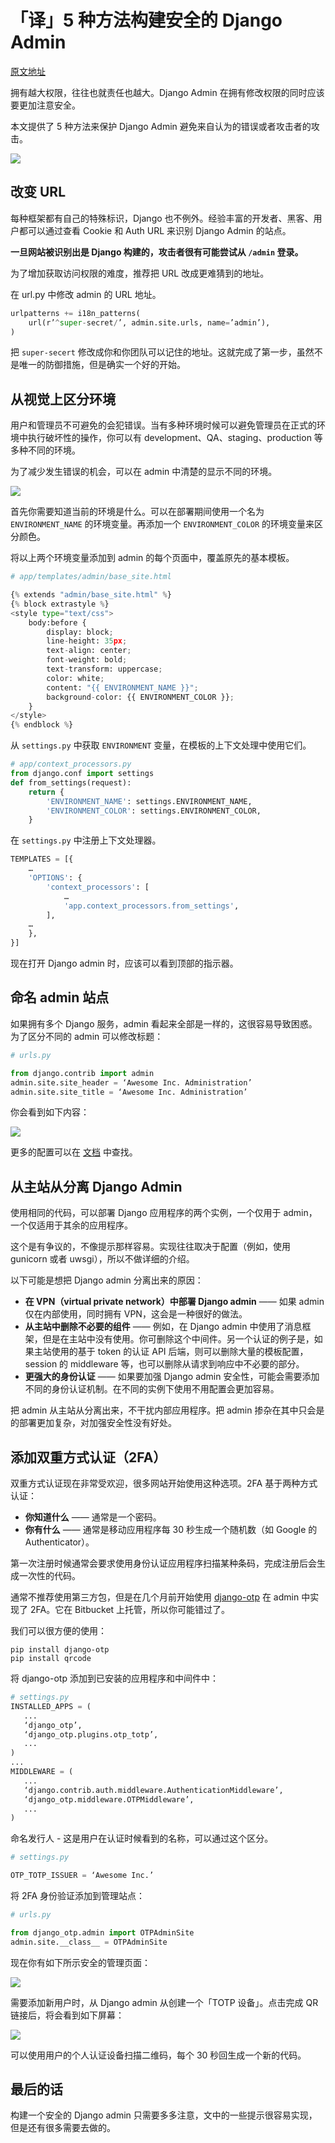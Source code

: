 # 「译」5 种方法构建安全的 Django Admin

[原文地址](https://hackernoon.com/5-ways-to-make-django-admin-safer-eb7753698ac8)

拥有越大权限，往往也就责任也越大。Django Admin 在拥有修改权限的同时应该要更加注意安全。

本文提供了 5 种方法来保护 Django Admin 避免来自认为的错误或者攻击者的攻击。

![](https://static.zhengxiaowai.cc/ipic/2017-06-17-052316.jpg) 

## 改变 URL

每种框架都有自己的特殊标识，Django 也不例外。经验丰富的开发者、黑客、用户都可以通过查看 Cookie 和 Auth URL 来识别 Django Admin 的站点。

**一旦网站被识别出是 Django 构建的，攻击者很有可能尝试从 `/admin` 登录。**

为了增加获取访问权限的难度，推荐把 URL 改成更难猜到的地址。

在 url.py 中修改 admin 的 URL 地址。

```python
urlpatterns += i18n_patterns(
    url(r’^super-secret/’, admin.site.urls, name=’admin’),
)
```

把 `super-secert` 修改成你和你团队可以记住的地址。这就完成了第一步，虽然不是唯一的防御措施，但是确实一个好的开始。

## 从视觉上区分环境

用户和管理员不可避免的会犯错误。当有多种环境时候可以避免管理员在正式的环境中执行破坏性的操作，你可以有 development、QA、staging、production 等多种不同的环境。

为了减少发生错误的机会，可以在 admin 中清楚的显示不同的环境。

![](https://static.zhengxiaowai.cc/ipic/2017-06-17-053859.jpg)

首先你需要知道当前的环境是什么。可以在部署期间使用一个名为 `ENVIRONMENT_NAME` 的环境变量。再添加一个 `ENVIRONMENT_COLOR` 的环境变量来区分颜色。

将以上两个环境变量添加到 admin 的每个页面中，覆盖原先的基本模板。

```python
# app/templates/admin/base_site.html

{% extends "admin/base_site.html" %}
{% block extrastyle %}
<style type="text/css">
    body:before {
        display: block;
        line-height: 35px;
        text-align: center;
        font-weight: bold;
        text-transform: uppercase;
        color: white;
        content: "{{ ENVIRONMENT_NAME }}";
        background-color: {{ ENVIRONMENT_COLOR }};
    }
</style>
{% endblock %}
```

从 `settings.py` 中获取 `ENVIRONMENT` 变量，在模板的上下文处理中使用它们。 

```python
# app/context_processors.py
from django.conf import settings
def from_settings(request):
    return {
        'ENVIRONMENT_NAME': settings.ENVIRONMENT_NAME,
        'ENVIRONMENT_COLOR': settings.ENVIRONMENT_COLOR,
    }
```

在 `settings.py` 中注册上下文处理器。

```python
TEMPLATES = [{
    …
    'OPTIONS': {
        'context_processors': [
            …
            'app.context_processors.from_settings',
        ],
    …
    },
}]
```

现在打开 Django admin 时，应该可以看到顶部的指示器。

## 命名 admin 站点

如果拥有多个 Django 服务，admin 看起来全部是一样的，这很容易导致困惑。为了区分不同的 admin 可以修改标题：

```python
# urls.py

from django.contrib import admin
admin.site.site_header = ‘Awesome Inc. Administration’
admin.site.site_title = ‘Awesome Inc. Administration’
```

你会看到如下内容：

![](https://static.zhengxiaowai.cc/ipic/2017-06-17-055348.jpg)

更多的配置可以在 [文档](https://docs.djangoproject.com/en/1.11/ref/contrib/admin/#adminsite-attributes) 中查找。

## 从主站从分离 Django Admin

使用相同的代码，可以部署 Django 应用程序的两个实例，一个仅用于 admin，一个仅适用于其余的应用程序。

这个是有争议的，不像提示那样容易。实现往往取决于配置（例如，使用 gunicorn 或者 uwsgi），所以不做详细的介绍。

以下可能是想把 Django admin 分离出来的原因：

- **在 VPN（virtual private network）中部署 Django admin** —— 如果 admin 仅在内部使用，同时拥有 VPN，这会是一种很好的做法。
- **从主站中删除不必要的组件** —— 例如，在 Django admin 中使用了消息框架，但是在主站中没有使用。你可删除这个中间件。另一个认证的例子是，如果主站使用的基于 token 的认证 API 后端，则可以删除大量的模板配置，session 的 middleware 等，也可以删除从请求到响应中不必要的部分。
- **更强大的身份认证** —— 如果要加强 Django admin 安全性，可能会需要添加不同的身份认证机制。在不同的实例下使用不用配置会更加容易。

把 admin 从主站从分离出来，不干扰内部应用程序。把 admin 掺杂在其中只会是的部署更加复杂，对加强安全性没有好处。

## 添加双重方式认证（2FA）

双重方式认证现在非常受欢迎，很多网站开始使用这种选项。2FA 基于两种方式认证：

- **你知道什么** —— 通常是一个密码。
- **你有什么** —— 通常是移动应用程序每 30 秒生成一个随机数（如 Google 的 Authenticator）。

第一次注册时候通常会要求使用身份认证应用程序扫描某种条码，完成注册后会生成一次性的代码。

通常不推荐使用第三方包，但是在几个月前开始使用 [django-otp](https://pypi.python.org/pypi/django-otp) 在 admin 中实现了 2FA。它在 Bitbucket 上托管，所以你可能错过了。

我们可以很方便的使用：

```shell
pip install django-otp
pip install qrcode
```

将 django-otp 添加到已安装的应用程序和中间件中：

```python
# settings.py
INSTALLED_APPS = (
   ...
   ‘django_otp’,
   ‘django_otp.plugins.otp_totp’,
   ...
)
...
MIDDLEWARE = (
   ...
   ‘django.contrib.auth.middleware.AuthenticationMiddleware’,
   ‘django_otp.middleware.OTPMiddleware’,
   ...
)
```

命名发行人 - 这是用户在认证时候看到的名称，可以通过这个区分。

```python
# settings.py

OTP_TOTP_ISSUER = ‘Awesome Inc.’
```

将 2FA 身份验证添加到管理站点：

```python
# urls.py

from django_otp.admin import OTPAdminSite
admin.site.__class__ = OTPAdminSite
```

现在你有如下所示安全的管理页面：

![](https://static.zhengxiaowai.cc/ipic/2017-06-17-063229.jpg)

需要添加新用户时，从 Django admin 从创建一个「TOTP 设备」。点击完成 QR 链接后，将会看到如下屏幕：

![](https://static.zhengxiaowai.cc/ipic/2017-06-17-063411.jpg)

可以使用用户的个人认证设备扫描二维码，每个 30 秒回生成一个新的代码。

## 最后的话

构建一个安全的 Django admin 只需要多多注意，文中的一些提示很容易实现，但是还有很多需要去做的。